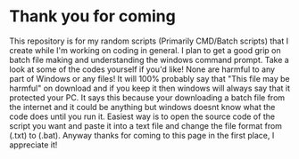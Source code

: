 # Thank you for coming
This repository is for my random scripts (Primarily CMD/Batch scripts) that I create while I'm working on coding in general.
I plan to get a good grip on batch file making and understanding the windows command prompt.
Take a look at some of the codes yourself if you'd like! None are harmful to any part of Windows or any files!
It will 100% probably say that "This file may be harmful" on download and if you keep it then windows will always say that it 
protected your PC. It says this because your downloading a batch file from the internet and it could be anything but 
windows doesnt know what the code does until you run it. Easiest way is to open the source code of the script you want and 
paste it into a text file and change the file format from (.txt) to (.bat). Anyway thanks for coming to this page in the 
first place, I
appreciate it!
